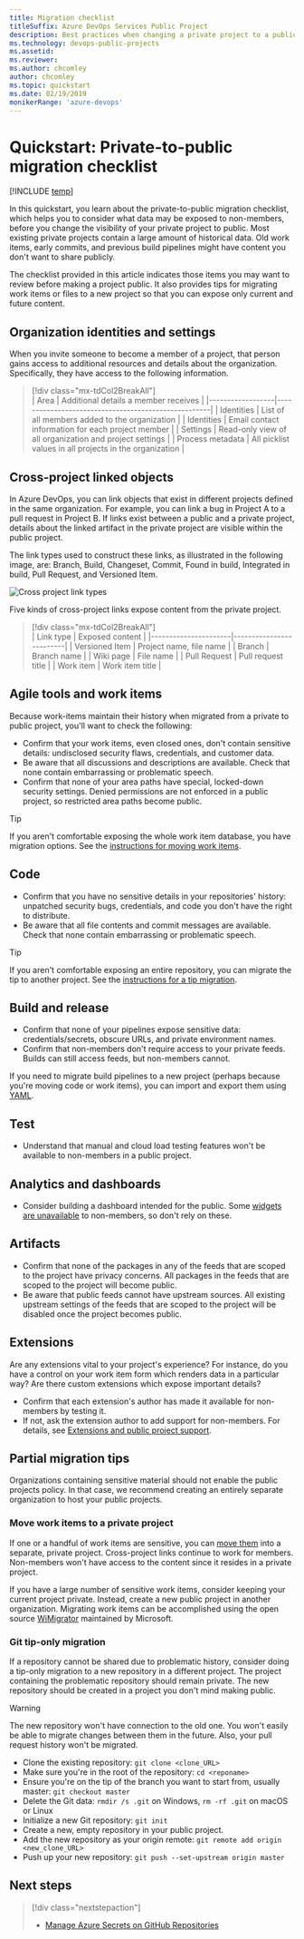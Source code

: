 ```yaml
---
title: Migration checklist
titleSuffix: Azure DevOps Services Public Project 
description: Best practices when changing a private project to a public project 
ms.technology: devops-public-projects
ms.assetid:
ms.reviewer: 
ms.author: chcomley
author: chcomley
ms.topic: quickstart
ms.date: 02/19/2019
monikerRange: 'azure-devops'
---
```


# Quickstart: Private-to-public migration checklist

[!INCLUDE [temp](includes/version-public-projects.md)]

In this quickstart, you learn about the private-to-public migration checklist, which helps you to consider what data may be exposed to non-members, before you change the visibility of your private project to public. Most existing private projects contain a large amount of historical data. Old work items, early commits, and previous build pipelines might have content you don't want to share publicly.

The checklist provided in this article indicates those items you may want to review before making a project public. It also provides tips for migrating work items or files to a new project so that you can expose only current and future content.

## Organization identities and settings

When you invite someone to become a member of a project, that person gains access to additional resources and details about the organization. Specifically, they have access to the following information.

> [!div class="mx-tdCol2BreakAll"]  
> | Area | Additional details a member receives |
> |------------------|-----------------------------------------------------|
> | Identities | List of all members added to the organization |
> | Identities | Email contact information for each project member |
> | Settings | Read-only view of all organization and project settings |
> | Process metadata | All picklist values in all projects in the organization |

## Cross-project linked objects

In Azure DevOps, you can link objects that exist in different projects defined in the same organization. For example, you can link a bug in Project A to a pull request in Project B. If links exist between a public and a private project, details about the linked artifact in the private project are visible within the public project.

The link types used to construct these links, as illustrated in the following image, are: Branch, Build, Changeset, Commit, Found in build, Integrated in build, Pull Request, and Versioned Item.

![Cross project link types](../../boards/queries/media/link-tracking-artifact-to-artifact-link-types.png)

Five kinds of cross-project links expose content from the private project.

> [!div class="mx-tdCol2BreakAll"]  
> | Link type | Exposed content |
> |----------------------|-------------------------|
> | Versioned Item | Project name, file name |
> | Branch | Branch name |
> | Wiki page | File name |
> | Pull Request | Pull request title |
> | Work item | Work item title |

## Agile tools and work items

Because work-items maintain their history when migrated from a private to public project, you'll want to check the following:

* Confirm that your work items, even closed ones, don't contain sensitive details: undisclosed security flaws, credentials, and customer data.
* Be aware that all discussions and descriptions are available. Check that none contain embarrassing or problematic speech.
* Confirm that none of your area paths have special, locked-down security settings. Denied permissions are not enforced in a public project, so restricted area paths become public.

> [!TIP]
> If you aren't comfortable exposing the whole work item database, you have migration options.
> See the [instructions for moving work items](#move-work-items).

## Code

* Confirm that you have no sensitive details in your repositories' history: unpatched security bugs, credentials, and code you don't have the right to distribute.
* Be aware that all file contents and commit messages are available. Check that none contain embarrassing or problematic speech.

> [!TIP]
> If you aren't comfortable exposing an entire repository, you can migrate the tip to another project.
> See the [instructions for a tip migration](#git-tip-only-migration).

## Build and release

* Confirm that none of your pipelines expose sensitive data: credentials/secrets, obscure URLs, and private environment names.
* Confirm that non-members don't require access to your private feeds. Builds can still access feeds, but non-members cannot.

If you need to migrate build pipelines to a new project (perhaps because you're moving code or work items), you can import and export them using [YAML](../../pipelines/get-started-yaml.md).

## Test

* Understand that manual and cloud load testing features won't be available to non-members in a public project.

## Analytics and dashboards

* Consider building a dashboard intended for the public. Some [widgets are unavailable](feature-differences.md#dashboard-widget-support) to non-members, so don't rely on these.

## Artifacts

* Confirm that none of the packages in any of the feeds that are scoped to the project have privacy concerns. All packages in the feeds that are scoped to the project will become public.
* Be aware that public feeds cannot have upstream sources. All existing upstream settings of the feeds that are scoped to the project will be disabled once the project becomes public.

## Extensions

Are any extensions vital to your project's experience?
For instance, do you have a control on your work item form which renders data in a particular way?
Are there custom extensions which expose important details?

* Confirm that each extension's author has made it available for non-members by testing it.
* If not, ask the extension author to add support for non-members. For details, see [Extensions and public project support](../../extend/develop/public-project.md).

## Partial migration tips

Organizations containing sensitive material should not enable the public projects policy.
In that case, we recommend creating an entirely separate organization to host your public projects.

<a id="move-work-items" />

### Move work items to a private project

If one or a handful of work items are sensitive, you can [move them](../../boards/backlogs/move-change-type.md#move) into a separate, private project.
Cross-project links continue to work for members.
Non-members won't have access to the content since it resides in a private project.

If you have a large number of sensitive work items, consider keeping your current project private.
Instead, create a new public project in another organization.
Migrating work items can be accomplished using the open source [WiMigrator](https://github.com/Microsoft/vsts-work-item-migrator) maintained by Microsoft.

### Git tip-only migration

If a repository cannot be shared due to problematic history, consider doing a tip-only migration to a new repository in a different project.
The project containing the problematic repository should remain private.
The new repository should be created in a project you don't mind making public.

> [!WARNING]
> The new repository won't have connection to the old one.
> You won't easily be able to migrate changes between them in the future.
> Also, your pull request history won't be migrated.

* Clone the existing repository: `git clone <clone_URL>`
* Make sure you're in the root of the repository: `cd <reponame>`
* Ensure you're on the tip of the branch you want to start from, usually master: `git checkout master`
* Delete the Git data: `rmdir /s .git` on Windows, `rm -rf .git` on macOS or Linux
* Initialize a new Git repository: `git init`
* Create a new, empty repository in your public project.
* Add the new repository as your origin remote: `git remote add origin <new_clone_URL>`
* Push up your new repository: `git push --set-upstream origin master`

## Next steps

> [!div class="nextstepaction"]
>
> * [Manage Azure Secrets on GitHub Repositories](https://azure.microsoft.com/blog/managing-azure-secrets-on-github-repositories/)
